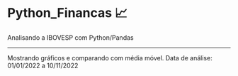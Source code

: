 <h1>Python_Financas &#x1F4C8</h1>
Analisando a IBOVESP com Python/Pandas

<hr>

Mostrando gráficos e comparando com média móvel.
Data de análise: 01/01/2022 a 10/11/2022
